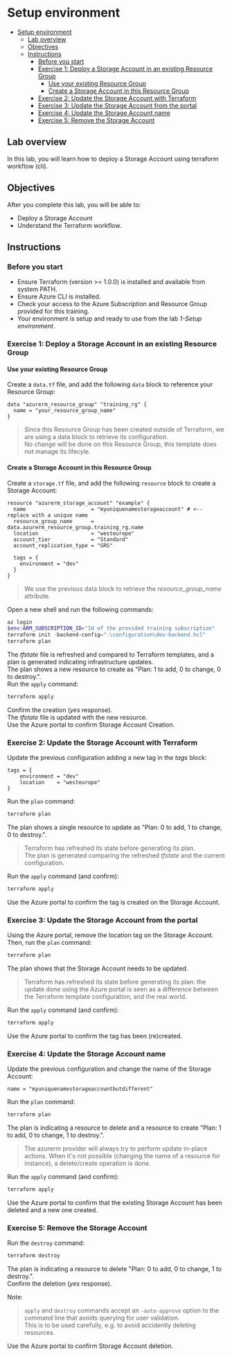 # Setup environment

- [Setup environment](#setup-environment)
  - [Lab overview](#lab-overview)
  - [Objectives](#objectives)
  - [Instructions](#instructions)
    - [Before you start](#before-you-start)
    - [Exercise 1: Deploy a Storage Account in an existing Resource Group](#exercise-1-deploy-a-storage-account-in-an-existing-resource-group)
      - [Use your existing Resource Group](#use-your-existing-resource-group)
      - [Create a Storage Account in this Resource Group](#create-a-storage-account-in-this-resource-group)
    - [Exercise 2: Update the Storage Account with Terraform](#exercise-2-update-the-storage-account-with-terraform)
    - [Exercise 3: Update the Storage Account from the portal](#exercise-3-update-the-storage-account-from-the-portal)
    - [Exercise 4: Update the Storage Account name](#exercise-4-update-the-storage-account-name)
    - [Exercise 5: Remove the Storage Account](#exercise-5-remove-the-storage-account)

## Lab overview

In this lab, you will learn how to deploy a Storage Account using terraform workflow (cli).

## Objectives

After you complete this lab, you will be able to:

-   Deploy a Storage Account
-   Understand the Terraform workflow.

## Instructions

### Before you start

- Ensure Terraform (version >= 1.0.0) is installed and available from system PATH.
- Ensure Azure CLI is installed.
- Check your access to the Azure Subscription and Resource Group provided for this training.
- Your environment is setup and ready to use from the lab *1-Setup environment*.

### Exercise 1: Deploy a Storage Account in an existing Resource Group

#### Use your existing Resource Group

Create a `data.tf` file, and add the following `data` block to reference your Resource Group:

```hcl
data "azurerm_resource_group" "training_rg" {
  name = "your_resource_group_name"
}
```

> Since this Resource Group has been created outside of Terraform, we are using a data block to retrieve its configuration.  
> No change will be done on this Resource Group, this template does not manage its lifecyle.

#### Create a Storage Account in this Resource Group

Create a `storage.tf` file, and add the following `resource` block to create a Storage Account:

```hcl
resource "azurerm_storage_account" "example" {
  name                     = "myuniquenamestorageaccount" # <-- replace with a unique name
  resource_group_name      = data.azurerm_resource_group.training_rg.name
  location                 = "westeurope"
  account_tier             = "Standard"
  account_replication_type = "GRS"

  tags = {
    environment = "dev"
  }
}
```

> We use the previous data block to retrieve the *resource_group_name* attribute.

Open a new shell and run the following commands:

```powershell
az login
$env:ARM_SUBSCRIPTION_ID="Id of the provided training subscription"
terraform init -backend-config=".\configuration\dev-backend.hcl"
terraform plan
```

The *tfstate* file is refreshed and compared to Terraform templates, and a plan is generated indicating infrastructure updates.  
The plan shows a new resource to create as "Plan: 1 to add, 0 to change, 0 to destroy.".  
Run the `apply` command:

```powershell
terraform apply
```

Confirm the creation (*yes* response).  
The *tfstate* file is updated with the new resource.  
Use the Azure portal to confirm Storage Account Creation.

### Exercise 2: Update the Storage Account with Terraform

Update the previous configuration adding a new tag in the *tags* block:

```hcl
tags = {
    environment = "dev"
    location    = "westeurope"
}
```

Run the `plan` command:

```powershell
terraform plan
```

The plan shows a single resource to update as "Plan: 0 to add, 1 to change, 0 to destroy.".
> Terraform has refreshed its state before generating its plan.  
> The plan is generated comparing the refreshed *tfstate* and the current configuration.

Run the `apply` command (and confirm):

```powershell
terraform apply
```

Use the Azure portal to confirm the tag is created on the Storage Account.

### Exercise 3: Update the Storage Account from the portal

Using the Azure portal, remove the location tag on the Storage Account.  
Then, run the `plan` command:

```powershell
terraform plan
```

The plan shows that the Storage Account needs to be updated.

> Terraform has refreshed its state before generating its plan: the update done using the Azure portal is seen as a difference between the Terraform template configuration, and the real world.  

Run the `apply` command (and confirm):

```powershell
terraform apply
```

Use the Azure portal to confirm the tag has been (re)created.

### Exercise 4: Update the Storage Account name

Update the previous configuration and change the name of the Storage Account:

```hcl
name = "myuniquenamestorageaccountbutdifferent"
```

Run the `plan` command:

```powershell
terraform plan
```

The plan is indicating a resource to delete and a resource to create "Plan: 1 to add, 0 to change, 1 to destroy.".

> The azurerm provider will always try to perform update in-place actions. When it's not possible (changing the name of a resource for instance), a delete/create operation is done.

Run the `apply` command (and confirm):

```powershell
terraform apply
```

Use the Azure portal to confirm that the existing Storage Account has been deleted and a new one created.

### Exercise 5: Remove the Storage Account

Run the `destroy` command:

```powershell
terraform destroy
```

The plan is indicating a resource to delete "Plan: 0 to add, 0 to change, 1 to destroy.".  
Confirm the deletion (*yes* response).

Note:
> `apply` and `destroy` commands accept an `-auto-approve` option to the command line that avoids querying for user validation.  
> This is to be used carefully, e.g. to avoid accidently deleting resources.

Use the Azure portal to confirm Storage Account deletion.

